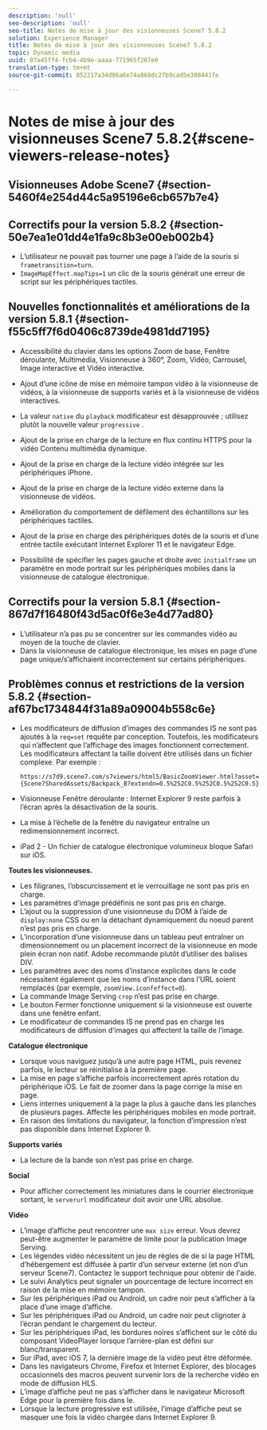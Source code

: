 ```yaml
---
description: 'null'
seo-description: 'null'
seo-title: Notes de mise à jour des visionneuses Scene7 5.8.2
solution: Experience Manager
title: Notes de mise à jour des visionneuses Scene7 5.8.2
topic: Dynamic media
uuid: 07a45ff4-fcb4-4b9e-aaaa-771965f207e0
translation-type: tm+mt
source-git-commit: 852217a34d86a6e74a868dc27b9cad5e308441fe

---
```



# Notes de mise à jour des visionneuses Scene7 5.8.2{#scene-viewers-release-notes}

## Visionneuses Adobe Scene7 {#section-5460f4e254d44c5a95196e6cb657b7e4}

## Correctifs pour la version 5.8.2 {#section-50e7ea1e01dd4e1fa9c8b3e00eb002b4}

* L’utilisateur ne pouvait pas tourner une page à l’aide de la souris si `frametransition=turn`.
* `ImageMapEffect.mapTips=1` un clic de la souris générait une erreur de script sur les périphériques tactiles.

## Nouvelles fonctionnalités et améliorations de la version 5.8.1 {#section-f55c5ff7f6d0406c8739de4981dd7195}

* Accessibilité du clavier dans les options Zoom de base, Fenêtre déroulante, Multimédia, Visionneuse à 360°, Zoom, Vidéo, Carrousel, Image interactive et Vidéo interactive.
* Ajout d’une icône de mise en mémoire tampon vidéo à la visionneuse de vidéos, à la visionneuse de supports variés et à la visionneuse de vidéos interactives.
* La valeur `native` du `playback` modificateur est désapprouvée ; utilisez plutôt la nouvelle valeur `progressive` .

* Ajout de la prise en charge de la lecture en flux continu HTTPS pour la vidéo Contenu multimédia dynamique.
* Ajout de la prise en charge de la lecture vidéo intégrée sur les périphériques iPhone.
* Ajout de la prise en charge de la lecture vidéo externe dans la visionneuse de vidéos.
* Amélioration du comportement de défilement des échantillons sur les périphériques tactiles.
* Ajout de la prise en charge des périphériques dotés de la souris et d’une entrée tactile exécutant Internet Explorer 11 et le navigateur Edge.
* Possibilité de spécifier les pages gauche et droite avec `initialframe` un paramètre en mode portrait sur les périphériques mobiles dans la visionneuse de catalogue électronique.

## Correctifs pour la version 5.8.1 {#section-867d7f16480f43d5ac0f6e3e4d77ad80}

* L’utilisateur n’a pas pu se concentrer sur les commandes vidéo au moyen de la touche de clavier.
* Dans la visionneuse de catalogue électronique, les mises en page d’une page unique/s’affichaient incorrectement sur certains périphériques.

## Problèmes connus et restrictions de la version 5.8.2 {#section-af67bc1734844f31a89a09004b558c6e}

* Les modificateurs de diffusion d’images des commandes IS ne sont pas ajoutés à la `req=set` requête par conception. Toutefois, les modificateurs qui n’affectent que l’affichage des images fonctionnent correctement. Les modificateurs affectant la taille doivent être utilisés dans un fichier complexe. Par exemple :

   `https://s7d9.scene7.com/s7viewers/html5/BasicZoomViewer.html?asset= {Scene7SharedAssets/Backpack_B?extendn=0.5%252C0.5%252C0.5%252C0.5}`

* Visionneuse Fenêtre déroulante : Internet Explorer 9 reste parfois à l’écran après la désactivation de la souris.
* La mise à l’échelle de la fenêtre du navigateur entraîne un redimensionnement incorrect.
* iPad 2 - Un fichier de catalogue électronique volumineux bloque Safari sur iOS.

**Toutes les visionneuses.**

* Les filigranes, l’obscurcissement et le verrouillage ne sont pas pris en charge.
* Les paramètres d’image prédéfinis ne sont pas pris en charge.
* L’ajout ou la suppression d’une visionneuse du DOM à l’aide de `display:none` CSS ou en la détachant dynamiquement du noeud parent n’est pas pris en charge.
* L’incorporation d’une visionneuse dans un tableau peut entraîner un dimensionnement ou un placement incorrect de la visionneuse en mode plein écran non natif. Adobe recommande plutôt d’utiliser des balises DIV.
* Les paramètres avec des noms d’instance explicites dans le code nécessitent également que les noms d’instance dans l’URL soient remplacés (par exemple, `zoomView.iconfeffect=0`).
* La commande Image Serving `crop` n’est pas prise en charge.
* Le bouton Fermer fonctionne uniquement si la visionneuse est ouverte dans une fenêtre enfant.
* Le modificateur de commandes IS ne prend pas en charge les modificateurs de diffusion d’images qui affectent la taille de l’image.

**Catalogue électronique**

* Lorsque vous naviguez jusqu’à une autre page HTML, puis revenez parfois, le lecteur se réinitialise à la première page.
* La mise en page s’affiche parfois incorrectement après rotation du périphérique iOS. Le fait de zoomer dans la page corrige la mise en page.
* Liens internes uniquement à la page la plus à gauche dans les planches de plusieurs pages. Affecte les périphériques mobiles en mode portrait.
* En raison des limitations du navigateur, la fonction d’impression n’est pas disponible dans Internet Explorer 9.

**Supports variés**

* La lecture de la bande son n’est pas prise en charge.

**Social**

* Pour afficher correctement les miniatures dans le courrier électronique sortant, le `serverurl` modificateur doit avoir une URL absolue.

**Vidéo**

* L’image d’affiche peut rencontrer une `max size` erreur. Vous devrez peut-être augmenter le paramètre de limite pour la publication Image Serving.
* Les légendes vidéo nécessitent un jeu de règles de  de si la page HTML d’hébergement est diffusée à partir d’un serveur externe (et non d’un serveur Scene7). Contactez le support technique pour obtenir de l&#39;aide.
* Le suivi Analytics peut signaler un pourcentage de lecture incorrect en raison de la mise en mémoire tampon.
* Sur les périphériques iPad ou Android, un cadre noir peut s’afficher à la place d’une image d’affiche.
* Sur les périphériques iPad ou Android, un cadre noir peut clignoter à l’écran pendant le chargement du lecteur.
* Sur les périphériques iPad, les bordures noires s’affichent sur le côté du composant VideoPlayer lorsque l’arrière-plan est défini sur blanc/transparent.
* Sur iPad, avec iOS 7, la dernière image de la vidéo peut être déformée.
* Dans les navigateurs Chrome, Firefox et Internet Explorer, des blocages occasionnels des macros peuvent survenir lors de la recherche vidéo en mode de diffusion HLS.
* L’image d’affiche peut ne pas s’afficher dans le navigateur Microsoft Edge pour la première fois dans le.
* Lorsque la lecture progressive est utilisée, l’image d’affiche peut se masquer une fois la vidéo chargée dans Internet Explorer 9.

